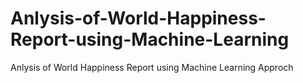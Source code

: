 # Anlysis-of-World-Happiness-Report-using-Machine-Learning
Anlysis of World Happiness Report using Machine Learning Approch
